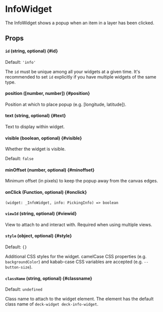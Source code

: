 # InfoWidget

The InfoWidget shows a popup when an item in a layer has been clicked.

## Props

#### `id` (string, optional) {#id}

Default: `'info'`

The `id` must be unique among all your widgets at a given time. It's recommended to set `id` explicitly if you have multiple widgets of the same type.

#### position ([number, number]) {#position}

Position at which to place popup (e.g. [longitude, latitude]).

#### text (string, optional) {#text}

Text to display within widget.

#### visible (boolean, optional) {#visible}

Whether the widget is visible.

Default: `false`

#### minOffset (number, optional) {#minoffset}

Minimum offset (in pixels) to keep the popup away from the canvas edges.

#### onClick (Function, optional) {#onclick}

`(widget: _InfoWidget, info: PickingInfo) => boolean`

#### `viewId` (string, optional) {#viewid}

View to attach to and interact with. Required when using multiple views.

#### `style` (object, optional) {#style}

Default: `{}`

Additional CSS styles for the widget. camelCase CSS properties (e.g. `backgroundColor`) and kabab-case CSS variables are accepted (e.g. `--button-size`).

#### `className` (string, optional) {#classname}

Default: `undefined`

Class name to attach to the widget element. The element has the default class name of `deck-widget deck-info-widget`.
